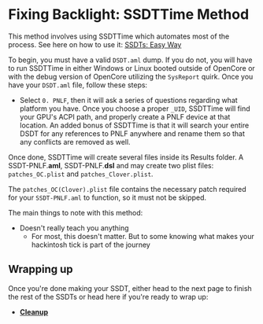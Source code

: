 # Fixing Backlight: SSDTTime Method

This method involves using SSDTTime which automates most of the process. See here on how to use it: [SSDTs: Easy Way](/ssdt-methods/ssdt-easy.md)

To begin, you must have a valid `DSDT.aml` dump.  If you do not, you will have to run SSDTTime in either Windows or Linux booted outside of OpenCore or with the debug version of OpenCore utilizing the `SysReport` quirk.  Once you have your `DSDT.aml` file, follow these steps:

* Select `0. PNLF`, then it will ask a series of questions regarding what platform you have.  Once you choose a proper `_UID`, SSDTTime will find your GPU's ACPI path, and properly create a PNLF device at that location.  An added bonus of SSDTTime is that it will search your entire DSDT for any references to PNLF anywhere and rename them so that any conflicts are removed as well.

[](../../images/Laptops/backlight-md/ssdttime_pnlf.png)

Once done, SSDTTime will create several files inside its Results folder.  A SSDT-PNLF.**aml**, SSDT-PNLF.**dsl** and may create two plist files: `patches_OC.plist` and `patches_Clover.plist`.

The `patches_OC(Clover).plist` file contains the necessary patch required for your `SSDT-PNLF.aml` to function, so it must not be skipped.

The main things to note with this method:

* Doesn't really teach you anything
  * For most, this doesn't matter. But to some knowing what makes your hackintosh tick is part of the journey

## Wrapping up

Once you're done making your SSDT, either head to the next page to finish the rest of the SSDTs or head here if you're ready to wrap up:

* [**Cleanup**](/cleanup.md)
